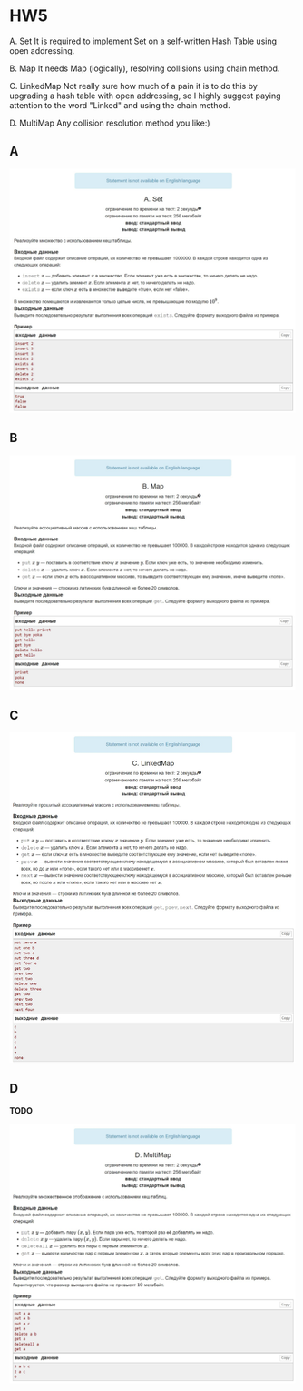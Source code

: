 # HW5

A. Set It is required to implement Set on a self-written Hash Table using open addressing.

B. Map It needs Map (logically), resolving collisions using chain method.

C. LinkedMap Not really sure how much of a pain it is to do this by upgrading a hash table with open addressing, so I highly suggest paying attention to the word "Linked" and using the chain method.

D. MultiMap Any collision resolution method you like:)

## A

![A](Problems_screenshots/A.jpg)

## B

![B](Problems_screenshots/B.jpg)

## C

![C](Problems_screenshots/C.jpg)

## D

**TODO**

![D](Problems_screenshots/D.jpg)

